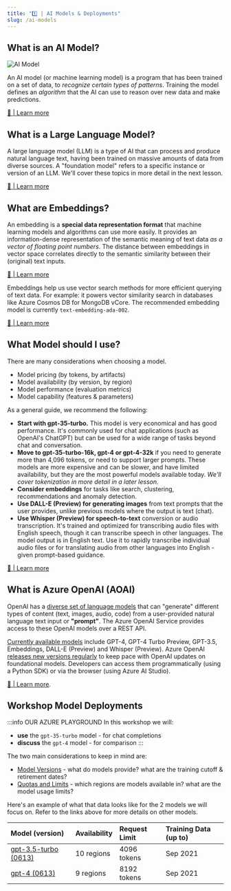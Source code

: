 ```yaml
---
title: "1️⃣ | AI Models & Deployments"
slug: /ai-models
---
```


## What is an AI Model?

![AI Model](https://learn.microsoft.com/windows/ai/images/winml-model-flow.png)

An AI model (or machine learning model) is a program that has been trained on a set of data, to _recognize certain types of patterns_. Training the model defines an _algorithm_ that the AI can use to reason over new data and make predictions. 

[🔖 | Learn more](https://learn.microsoft.com/windows/ai/windows-ml/what-is-a-machine-learning-model)

## What is a Large Language Model?

A large language model (LLM) is a type of AI that can process and produce natural language text, having been trained on massive amounts of data from diverse sources. A "foundation model" refers to a specific instance or version of an LLM. We'll cover these topics in more detail in the next lesson.

[🔖 | Learn more](https://learn.microsoft.com/training/modules/introduction-large-language-models/)


## What are Embeddings?

An embedding is a **special data representation format** that machine learning models and algorithms can use more easily. It provides an information-dense representation of the semantic meaning of text data _as a vector of floating point numbers_. The distance between embeddings in vector space correlates directly to the semantic similarity between their (original) text inputs. 

 [🔖 | Learn more](https://learn.microsoft.com/azure/ai-services/openai/concepts/understand-embeddings#embedding-models)

Embeddings help us use vector search methods for more efficient querying of text data. For example: it powers vector similarity search in databases like Azure Cosmos DB for MongoDB vCore. The recommended embedding model is currently `text-embedding-ada-002`.

[🔖 | Learn more](https://learn.microsoft.com/azure/ai-services/openai/how-to/embeddings?tabs=console)


## What Model should I use?

There are many considerations when choosing a model.
 - Model pricing (by tokens, by artifacts)
 - Model availability (by version, by region)
 - Model performance (evaluation metrics)
 - Model capability (features & parameters)

As a general guide, we recommend the following:
- **Start with gpt-35-turbo.** This model is very economical and has good performance. It's commonly used for chat applications (such as OpenAI's ChatGPT) but can be used for a wide range of tasks beyond chat and conversation.
- **Move to gpt-35-turbo-16k, gpt-4 or gpt-4-32k** if you need to generate more than 4,096 tokens, or need to support larger prompts. These models are more expensive and can be slower, and have limited availability, but they are the most powerful models available today. *We'll cover tokenization in more detail in a later lesson.*
- **Consider embeddings** for tasks like search, clustering, recommendations and anomaly detection. 
- **Use DALL-E (Preview) for generating images** from text prompts that the user provides, unlike previous models where the output is text (chat). 
- **Use Whisper (Preview) for speech-to-text** conversion or audio transcription. It's trained and optimized for transcribing audio files with English speech, though it can transcribe speech in other languages. The model output is in English text. Use it to rapidly transcribe individual audio files or for translating audio from other languages into English - given prompt-based guidance.

[🔖 | Learn more](https://learn.microsoft.com/azure/ai-services/openai/how-to/working-with-models?tabs=powershell)

## What is Azure OpenAI (AOAI)

OpenAI has a [diverse set of language models](https://platform.openai.com/docs/models/overview) that can "generate" different types of content (text, images, audio, code) from a user-provided natural language text input or **"prompt"**. The Azure OpenAI Service provides access to these OpenAI models over a REST API. 

[Currently available models](https://learn.microsoft.com/en-us/azure/ai-services/openai/concepts/models) include GPT-4, GPT-4 Turbo Preview, GPT-3.5, Embeddings, DALL-E (Preview) and Whisper (Preview). Azure OpenAI [releases new versions regularly](https://learn.microsoft.com/azure/ai-services/openai/concepts/model-versions) to keep pace with OpenAI updates on foundational models. Developers can access them programmatically (using a Python SDK) or via the browser (using Azure AI Studio).

[🔖 | Learn more](https://learn.microsoft.com/azure/ai-services/openai/overview).

## Workshop Model Deployments

:::info OUR AZURE PLAYGROUND
In this workshop we will:
 - **use** the `gpt-35-turbo` model - for chat completions
 - **discuss** the `gpt-4` model - for comparison
:::

The two main considerations to keep in mind are: 
- [Model Versions](https://learn.microsoft.com/azure/ai-services/openai/concepts/models) - what do models provide? what are the training cutoff & retirement dates?
- [Quotas and Limits](https://learn.microsoft.com/azure/ai-services/openai/quotas-limits) - which regions are models available in? what are the model usage limits?

Here's an example of what that data looks like for the 2 models we will focus on. Refer to the links above for more details on other models.

| Model (version) | Availability | Request Limit | Training Data (up to) |
|:---|:---|:---|:---|
| [gpt-3.5-turbo (0613)](https://learn.microsoft.com/azure/ai-services/openai/concepts/models#gpt-35-models)| 10 regions | 4096 tokens | Sep 2021 |
| [gpt-4 (0613)](https://learn.microsoft.com/azure/ai-services/openai/concepts/models#gpt-4-and-gpt-4-turbo-preview-models)| 9 regions | 8192 tokens | Sep 2021 |


